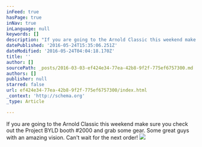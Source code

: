 ```yaml
---
inFeed: true
hasPage: true
inNav: true
inLanguage: null
keywords: []
description: "If you are going to the Arnold Classic this weekend make sure you check out the Project BYLD booth #2000 and grab some gear. Some great guys with an amazing vision. Can't wait for the next order!"
datePublished: '2016-05-24T15:35:06.251Z'
dateModified: '2016-05-24T04:04:18.170Z'
title: ''
author: []
sourcePath: _posts/2016-03-03-ef424e34-77ea-42b8-9f2f-775ef6757300.md
authors: []
publisher: null
starred: false
url: ef424e34-77ea-42b8-9f2f-775ef6757300/index.html
_context: 'http://schema.org'
_type: Article

---
```

If you are going to the Arnold Classic this weekend make sure you check out the Project BYLD booth \#2000 and grab some gear. Some great guys with an amazing vision. Can't wait for the next order!
![](https://the-grid-user-content.s3-us-west-2.amazonaws.com/638543cf-e645-4769-8036-69089d72b19c.jpg)